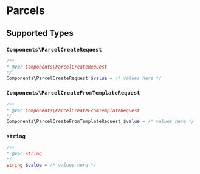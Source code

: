 # Parcels


## Supported Types

### `Components\ParcelCreateRequest`

```php
/**
* @var Components\ParcelCreateRequest
*/
Components\ParcelCreateRequest $value = /* values here */
```

### `Components\ParcelCreateFromTemplateRequest`

```php
/**
* @var Components\ParcelCreateFromTemplateRequest
*/
Components\ParcelCreateFromTemplateRequest $value = /* values here */
```

### `string`

```php
/**
* @var string
*/
string $value = /* values here */
```

